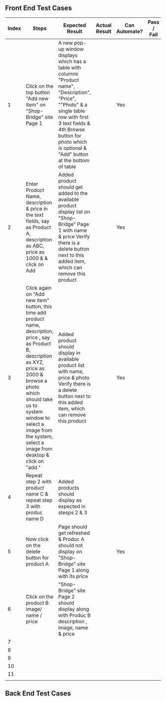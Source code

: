 ## Front End Test Cases


| Index | Steps                                                                                                                                                                                                                         | Expected Result                                                                                                                                                                                                                                   | Actual Result | Can Automate? | Pass / Fail |
|-------|-------------------------------------------------------------------------------------------------------------------------------------------------------------------------------------------------------------------------------|---------------------------------------------------------------------------------------------------------------------------------------------------------------------------------------------------------------------------------------------------|---------------|---------------|-------------|
| 1     | Click on the top button "Add new Item" on "Shop-Bridge" site Page 1                                                                                                                                                           | A new pop-up window displays which has a table with columns "Product name", "Description", "Price", ""Photo" &  a single table row with first 3 text fields & 4th Browse button for photo which is optional & "Add" button at the bottom of table |               | Yes           |             |
| 2     | Enter Product Name, description & price in the text fields, say as Product A, description as ABC, price as 1000 &  & click on Add                                                                                                                                                     | Added product should get added to the available product display list on "Shop-Bridge" Page 1 with name & price Verify there is a delete button next to this added item, which can remove this product                                             |               | Yes           |             |
| 3     | Click again on "Add new item" button, this time add product name, description, price , say as Product B, description as XYZ, price as 2000 & browse a photo which should take us to system window to select a image from the system,  select a image from desktop & click on "add " | Added product should display in available product list with name, price & photo Verify there is a delete button next to this added item, which can remove this product                                                                            |               | Yes           |             |
| 4     | Repeat step 2 with product name C & repeat step 3 with produc name D                                                                                                                                                                                                                              | Added products should display as expected in stesps 2 & 3                                                                                                                                                                                                                                                  |               |               |             |
| 5     |   Now click on the delete button for product A                                                                                                                                                                                                                            |   Page should get refreshed & Produc A should not display on "Shop-Bridge" site Page 1 along with its price                                                                                                                                                                                                                                                 |               |    Yes           |             |
| 6     |   Click on the product B image/ name / price                                                                                                                                                                                                                             |    "Shop-Bridge" site Page 2 should display along with Produc B description , image, name & price                                                                                                                                                                                                                                                |               |               |             |
| 7     |                                                                                                                                                                                                                               |                                                                                                                                                                                                                                                   |               |               |             |
| 8     |                                                                                                                                                                                                                               |                                                                                                                                                                                                                                                   |               |               |             |
| 9     |                                                                                                                                                                                                                               |                                                                                                                                                                                                                                                   |               |               |             |
| 10    |                                                                                                                                                                                                                               |                                                                                                                                                                                                                                                   |               |               |             |
| 11    |                                                                                                                                                                                                                               |                                                                                                                                                                                                                                                   |               |               |             |
|       |                                                                                                                                                                                                                               |                                                                                                                                                                                                                                                   |               |               |             |

## Back End Test Cases
